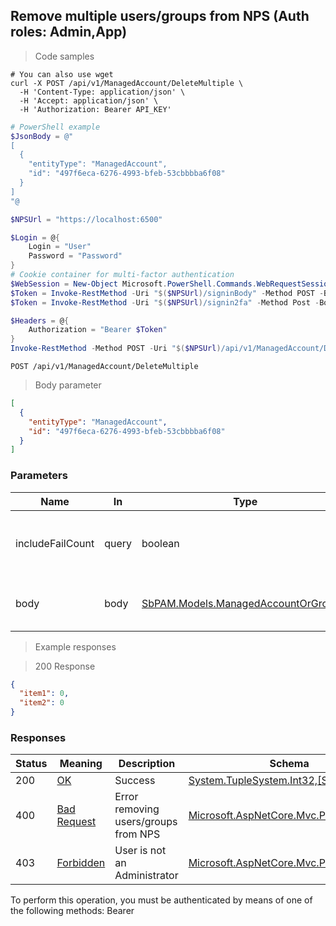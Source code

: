 
## Remove multiple users/groups from NPS (Auth roles: Admin,App)

<a id="opIdDeleteMultipleAsync"></a>

> Code samples

```shell
# You can also use wget
curl -X POST /api/v1/ManagedAccount/DeleteMultiple \
  -H 'Content-Type: application/json' \
  -H 'Accept: application/json' \
  -H 'Authorization: Bearer API_KEY'

```

```powershell
# PowerShell example
$JsonBody = @"
[
  {
    "entityType": "ManagedAccount",
    "id": "497f6eca-6276-4993-bfeb-53cbbbba6f08"
  }
]
"@

$NPSUrl = "https://localhost:6500"

$Login = @{
    Login = "User"
    Password = "Password"
}
# Cookie container for multi-factor authentication
$WebSession = New-Object Microsoft.PowerShell.Commands.WebRequestSession
$Token = Invoke-RestMethod -Uri "$($NPSUrl)/signinBody" -Method POST -Body (ConvertTo-Json $Login) -WebSession $WebSession -ContentType "application/json"
$Token = Invoke-RestMethod -Uri "$($NPSUrl)/signin2fa" -Method Post -Body $MfaCode -Headers @{Authorization = "Bearer $Token"} -WebSession $WebSession -ContentType "application/json"

$Headers = @{
    Authorization = "Bearer $Token"
}
Invoke-RestMethod -Method POST -Uri "$($NPSUrl)/api/v1/ManagedAccount/DeleteMultiple" -ContentType "application/json" -Body $JsonBody -Headers $Headers -ContentType "application/json"
```

`POST /api/v1/ManagedAccount/DeleteMultiple`

> Body parameter

```json
[
  {
    "entityType": "ManagedAccount",
    "id": "497f6eca-6276-4993-bfeb-53cbbbba6f08"
  }
]
```

<h3 id="remove-multiple-users/groups-from-nps-(auth-roles:-admin,app)-parameters">Parameters</h3>

|Name|In|Type|Required|Description|
|---|---|---|---|---|
|includeFailCount|query|boolean|false|Include or exclude the number of failed users/groups|
|body|body|[SbPAM.Models.ManagedAccountOrGroupId](../Models/sbpam.models.managedaccountorgroupid.md)|false|List of users/groups to add to NPS|

> Example responses

> 200 Response

```json
{
  "item1": 0,
  "item2": 0
}
```

<h3 id="remove-multiple-users/groups-from-nps-(auth-roles:-admin,app)-responses">Responses</h3>

|Status|Meaning|Description|Schema|
|---|---|---|---|
|200|[OK](https://tools.ietf.org/html/rfc7231#section-6.3.1)|Success|[System.TupleSystem.Int32,[System.Int32]](../Models/system.tuplesystem.int32,_system.int32.md)|
|400|[Bad Request](https://tools.ietf.org/html/rfc7231#section-6.5.1)|Error removing users/groups from NPS|[Microsoft.AspNetCore.Mvc.ProblemDetails](../Models/microsoft.aspnetcore.mvc.problemdetails.md)|
|403|[Forbidden](https://tools.ietf.org/html/rfc7231#section-6.5.3)|User is not an Administrator|[Microsoft.AspNetCore.Mvc.ProblemDetails](../Models/microsoft.aspnetcore.mvc.problemdetails.md)|

<aside class="warning">
To perform this operation, you must be authenticated by means of one of the following methods:
Bearer
</aside>


